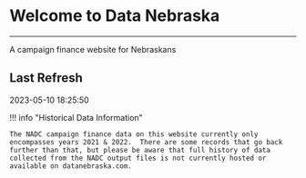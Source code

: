 # Welcome to Data Nebraska
-----------------------------
A campaign finance website for Nebraskans

## Last Refresh
2023-05-10 18:25:50

!!! info "Historical Data Information"

    The NADC campaign finance data on this website currently only encompasses years 2021 & 2022.  There are some records that go back further than that, but please be aware that full history of data collected from the NADC output files is not currently hosted or available on datanebraska.com.